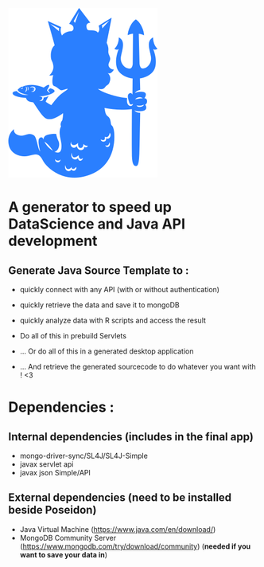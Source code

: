 
![logo](https://github.com/Aqueuse/PoseidonMajordome/blob/main/GUIgenerator/mascott_without_letters.png)


A generator to speed up DataScience and Java API development
=============================================================

Generate Java Source Template to :
-------------------------------
* quickly connect with any API (with or without authentication)
* quickly retrieve the data and save it to mongoDB
* quickly analyze data with R scripts and access the result
* Do all of this in prebuild Servlets
* ... Or do all of this in a generated desktop application

* ... And retrieve the generated sourcecode to do whatever you want with ! <3

Dependencies :
==============
Internal dependencies (includes in the final app)
-------------------------------------------------
  - mongo-driver-sync/SL4J/SL4J-Simple
  - javax servlet api
  - javax json Simple/API
  
External dependencies (need to be installed beside Poseidon)
------------------------------------------------------------
 - Java Virtual Machine (https://www.java.com/en/download/)
 - MongoDB Community Server (https://www.mongodb.com/try/download/community) (**needed if you want to save your data in**)
